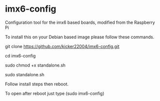 imx6-config
============

Configuration tool for the imx6 based boards, modified from the Raspberry Pi


To install this on your Debian based image please follow these commands.

  git clone https://github.com/kicker22004/imx6-config.git

  cd imx6-config

  sudo chmod +x standalone.sh

  sudo standalone.sh

Follow install steps then reboot.

To open after reboot just type (sudo imx6-config)
